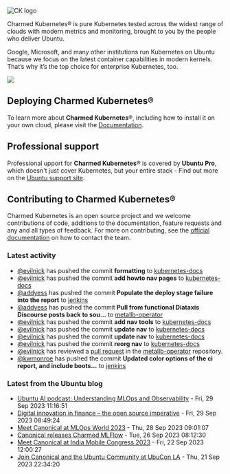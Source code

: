 ![CK logo](https://assets.ubuntu.com/v1/451d4cf4-Charmed+Kubernetes_RGB_onWhite_2022.svg)

Charmed Kubernetes® is pure Kubernetes tested across the widest range of clouds with modern metrics and monitoring, brought to you by the people who deliver Ubuntu.

Google, Microsoft, and many other institutions run Kubernetes on Ubuntu because we focus on the latest container capabilities in modern kernels. That’s why it’s the top choice for enterprise Kubernetes, too.

![](https://assets.ubuntu.com/v1/843c77b6-juju-at-a-glace.svg)

## Deploying Charmed Kubernetes®

To learn more about **Charmed Kubernetes**®, including how to install it on your own cloud, please visit the [Documentation][docs].

## Professional support

Professional upport for **Charmed Kubernetes**® is covered by **Ubuntu Pro**, which doesn't just cover Kubernetes, but your entire stack - Find out more on the [Ubuntu support site](https://ubuntu.com/support).

## Contributing to Charmed Kubernetes®

Charmed Kubernetes is an open source project and we welcome contributions of code, additions to the documentation, feature requests and any and all types of feedback. For more on contributing, see the [official documentation][get-in-touch] on how to contact the team.

<!-- LINKS -->
[docs]: https://ubuntu.com/kubernetes/docs
[get-in-touch]: https://ubuntu.com/kubernetes/docs/get-in-touch

### Latest activity

<!-- activity starts -->
 - [@evilnick](https://github.com/evilnick) has pushed the commit **formatting** to [kubernetes-docs](https://github.com/charmed-kubernetes/kubernetes-docs)
 - [@evilnick](https://github.com/evilnick) has pushed the commit **add howto nav pages** to [kubernetes-docs](https://github.com/charmed-kubernetes/kubernetes-docs)
 - [@addyess](https://github.com/addyess) has pushed the commit **Populate the deploy stage failure into the report** to [jenkins](https://github.com/charmed-kubernetes/jenkins)
 - [@addyess](https://github.com/addyess) has pushed the commit **Pull from functional Diataxis Discourse posts back to sou...** to [metallb-operator](https://github.com/charmed-kubernetes/metallb-operator)
 - [@evilnick](https://github.com/evilnick) has pushed the commit **add nav tools** to [kubernetes-docs](https://github.com/charmed-kubernetes/kubernetes-docs)
 - [@evilnick](https://github.com/evilnick) has pushed the commit **update nav** to [kubernetes-docs](https://github.com/charmed-kubernetes/kubernetes-docs)
 - [@evilnick](https://github.com/evilnick) has pushed the commit **update nav** to [kubernetes-docs](https://github.com/charmed-kubernetes/kubernetes-docs)
 - [@evilnick](https://github.com/evilnick) has pushed the commit **reorg nav** to [kubernetes-docs](https://github.com/charmed-kubernetes/kubernetes-docs)
 - [@evilnick](https://github.com/evilnick) has reviewed a [pull request](https://github.com/charmed-kubernetes/metallb-operator/pull/38) in the [metallb-operator](https://github.com/charmed-kubernetes/metallb-operator) repository.
 - [@kwmonroe](https://github.com/kwmonroe) has pushed the commit **Updated color options of the ci report, and include boots...** to [jenkins](https://github.com/charmed-kubernetes/jenkins)
<!-- activity ends -->

<!-- roadmap starts -->

<!-- roadmap ends -->

### Latest from the Ubuntu blog

<!-- blog starts -->
* [Ubuntu AI podcast: Understanding MLOps and Observability](https://ubuntu.com//blog/ubuntu-ai-podcast-understanding-mlops-and-observability) - Fri, 29 Sep 2023 11:16:51 
* [Digital innovation in finance &#8211; the open source imperative](https://ubuntu.com//blog/digital-innovation-in-finance-the-open-source-imperative) - Fri, 29 Sep 2023 08:49:24 
* [Meet Canonical at MLOps World 2023](https://ubuntu.com//blog/mlops-world-2023) - Thu, 28 Sep 2023 09:01:07 
* [Canonical releases Charmed MLFlow](https://ubuntu.com//blog/canonical-releases-charmed-mlflow) - Tue, 26 Sep 2023 08:12:30 
* [Meet Canonical at India Mobile Congress 2023](https://ubuntu.com//blog/meet-canonical-at-india-mobile-congress-2023) - Fri, 22 Sep 2023 12:00:27 
* [Join Canonical and the Ubuntu Community at UbuCon LA](https://ubuntu.com//blog/ubucon-la-2023) - Thu, 21 Sep 2023 22:34:20 
<!-- blog ends -->
